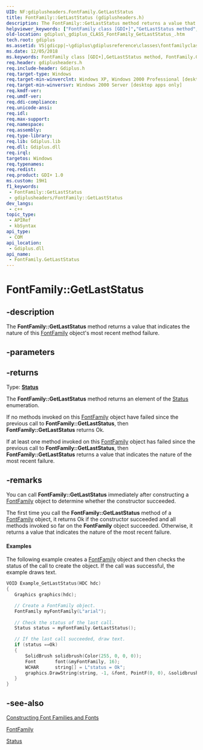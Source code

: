 ```yaml
---
UID: NF:gdiplusheaders.FontFamily.GetLastStatus
title: FontFamily::GetLastStatus (gdiplusheaders.h)
description: The FontFamily::GetLastStatus method returns a value that indicates the nature of this FontFamily object's most recent method failure.
helpviewer_keywords: ["FontFamily class [GDI+]","GetLastStatus method","FontFamily.GetLastStatus","FontFamily::GetLastStatus","GetLastStatus","GetLastStatus method [GDI+]","GetLastStatus method [GDI+]","FontFamily class","_gdiplus_CLASS_FontFamily_GetLastStatus_","gdiplus._gdiplus_CLASS_FontFamily_GetLastStatus_"]
old-location: gdiplus\_gdiplus_CLASS_FontFamily_GetLastStatus_.htm
tech.root: gdiplus
ms.assetid: VS|gdicpp|~\gdiplus\gdiplusreference\classes\fontfamilyclass\fontfamilymethods\getlaststatus_12.htm
ms.date: 12/05/2018
ms.keywords: FontFamily class [GDI+],GetLastStatus method, FontFamily.GetLastStatus, FontFamily::GetLastStatus, GetLastStatus, GetLastStatus method [GDI+], GetLastStatus method [GDI+],FontFamily class, _gdiplus_CLASS_FontFamily_GetLastStatus_, gdiplus._gdiplus_CLASS_FontFamily_GetLastStatus_
req.header: gdiplusheaders.h
req.include-header: Gdiplus.h
req.target-type: Windows
req.target-min-winverclnt: Windows XP, Windows 2000 Professional [desktop apps only]
req.target-min-winversvr: Windows 2000 Server [desktop apps only]
req.kmdf-ver: 
req.umdf-ver: 
req.ddi-compliance: 
req.unicode-ansi: 
req.idl: 
req.max-support: 
req.namespace: 
req.assembly: 
req.type-library: 
req.lib: Gdiplus.lib
req.dll: Gdiplus.dll
req.irql: 
targetos: Windows
req.typenames: 
req.redist: 
req.product: GDI+ 1.0
ms.custom: 19H1
f1_keywords:
 - FontFamily::GetLastStatus
 - gdiplusheaders/FontFamily::GetLastStatus
dev_langs:
 - c++
topic_type:
 - APIRef
 - kbSyntax
api_type:
 - COM
api_location:
 - Gdiplus.dll
api_name:
 - FontFamily.GetLastStatus
---
```


# FontFamily::GetLastStatus


## -description

The <b>FontFamily::GetLastStatus</b> method returns a value that indicates the nature of this <a href="https://docs.microsoft.com/windows/desktop/api/gdiplusheaders/nl-gdiplusheaders-fontfamily">FontFamily</a> object's most recent method failure.

## -parameters

## -returns

Type: <b><a href="https://docs.microsoft.com/windows/desktop/api/gdiplustypes/ne-gdiplustypes-status">Status</a></b>

The <b>FontFamily::GetLastStatus</b> method returns an element of the <a href="https://docs.microsoft.com/windows/desktop/api/gdiplustypes/ne-gdiplustypes-status">Status</a> enumeration.

If no methods invoked on this <a href="https://docs.microsoft.com/windows/desktop/api/gdiplusheaders/nl-gdiplusheaders-fontfamily">FontFamily</a> object have failed since the previous call to <b>FontFamily::GetLastStatus</b>, then <b>FontFamily::GetLastStatus</b> returns Ok.

If at least one method invoked on this <a href="https://docs.microsoft.com/windows/desktop/api/gdiplusheaders/nl-gdiplusheaders-fontfamily">FontFamily</a> object has failed since the previous call to <b>FontFamily::GetLastStatus</b>, then <b>FontFamily::GetLastStatus</b> returns a value that indicates the nature of the most recent failure.

## -remarks

You can call <b>FontFamily::GetLastStatus</b> immediately after constructing a <a href="https://docs.microsoft.com/windows/desktop/api/gdiplusheaders/nl-gdiplusheaders-fontfamily">FontFamily</a> object to determine whether the constructor succeeded.

The first time you call the <b>FontFamily::GetLastStatus</b> method of a 
<a href="https://docs.microsoft.com/windows/desktop/api/gdiplusheaders/nl-gdiplusheaders-fontfamily">FontFamily</a> object, it returns Ok if the constructor succeeded and all methods invoked so far on the <b>FontFamily</b> object succeeded. Otherwise, it returns a value that indicates the nature of the most recent failure.


#### Examples



The following example creates a <a href="https://docs.microsoft.com/windows/desktop/api/gdiplusheaders/nl-gdiplusheaders-fontfamily">FontFamily</a> object and then checks the status of the call to create the object. If the call was successful, the example draws text.


```cpp
VOID Example_GetLastStatus(HDC hdc)
{
   Graphics graphics(hdc);

   // Create a FontFamily object.
   FontFamily myFontFamily(L"arial");
   
   // Check the status of the last call.
   Status status = myFontFamily.GetLastStatus();

   // If the last call succeeded, draw text.
   if (status ==Ok)
   {
       SolidBrush solidbrush(Color(255, 0, 0, 0));
       Font       font(&myFontFamily, 16);
       WCHAR      string[] = L"status = Ok";
       graphics.DrawString(string, -1, &font, PointF(0, 0), &solidbrush);
   }
}
```

## -see-also

<a href="https://docs.microsoft.com/windows/desktop/gdiplus/-gdiplus-constructing-font-families-and-fonts-use">Constructing Font Families and Fonts</a>



<a href="https://docs.microsoft.com/windows/desktop/api/gdiplusheaders/nl-gdiplusheaders-fontfamily">FontFamily</a>



<a href="https://docs.microsoft.com/windows/desktop/api/gdiplustypes/ne-gdiplustypes-status">Status</a>

